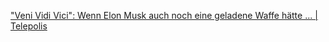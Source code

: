["Veni Vidi Vici": Wenn Elon Musk auch noch eine geladene Waffe hätte ... | Telepolis](https://www.telepolis.de/features/Veni-Vidi-Vici-Wenn-Elon-Musk-auch-noch-eine-geladene-Waffe-haette-10232290.html)
